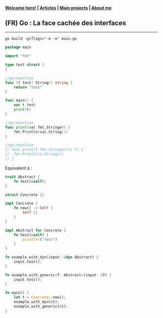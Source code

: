 #### [Welcome here!](https://vpenando.github.io) | [Articles](https://vpenando.github.io/articles.html) | [Main projects](https://vpenando.github.io/projects.html) | [About me](https://vpenando.github.io/about.html)

## (FR) Go : La face cachée des interfaces

---

`go build -gcflags="-m -m" main.go`

```go
package main

import "fmt"

type test struct {
}

//go:noinline
func (t test) String() string {
    return "test"
}

func main() {
    var t test
    print(t)
}

//go:noinline
func print(val fmt.Stringer) {
    fmt.Println(val.String())
}

//go:noinline
// func print[T fmt.Stringer](s T) {
// 	fmt.Println(s.String())
// }

```

Equivalent à :
```rust
trait Abstract {
    fn test(&self);
}

struct Concrete {}

impl Concrete {
    fn new() -> Self {
        Self {}
    }
}

impl Abstract for Concrete {
    fn test(&self) {
        println!("test")
    }
}

fn example_with_dyn(input: &dyn Abstract) {
    input.test();
}

fn example_with_generic<T: Abstract>(input: &T) {
    input.test();
}

fn main() {
    let t = Concrete::new();
    example_with_dyn(&t);
    example_with_generic(&t);
}

```

